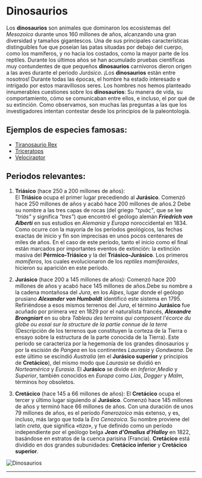 # Dinosaurios

Los **dinosaurios** son animales que dominaron los ecosistemas del *Mesozoico* durante unos 160 millones de años, alcanzando una gran diversidad y tamaños gigantescos. Una de sus principales características distinguibles fue que poseían las patas situadas por debajo del cuerpo, como los mamíferos, y no hacia los costados, como la mayor parte de los reptiles. Durante los últimos años se han acumulado pruebas científicas muy contundentes de que pequeños **dinosaurios** carnívoros dieron origen a las aves durante el periodo *Jurásico*. ¡Los **dinosaurios** están entre nosotros! Durante todas las épocas, el hombre ha estado interesado e intrigado por estos maravillosos seres. Los hombres nos hemos planteado innumerables cuestiones sobre los **dinosaurios**: Su manera de vida, su comportamiento, cómo se comunicaban entre ellos, e incluso, el por qué de su extinción. Como observamos, son muchas las preguntas a las que los investigadores intentan contestar desde los principios de la paleontología.

## Ejemplos de especies famosas:

- [Tiranosaurio Rex](./tiranosaurio.md)
- [Triceratops](./triceratops.md)
- [Velociraptor](./velociraptor.md)

## Periodos relevantes:

1. **Triásico** (hace 250 a 200 millones de años):  
El **Triásico** ocupa el primer lugar precediendo al **Jurásico**. Comenzó hace 250 millones de años y acabó hace 200 millones de años.2 Debe su nombre a las tres capas de rocas (del griego *"τριάς"*, que se lee *"triás"* y significa *"tres"*) que encontró el geólogo alemán **_Friedrich von Alberti_** en sus estudios en *Alemania* y *Europa* noroccidental en 1834.
Como ocurre con la mayoría de los períodos geológicos, las fechas exactas de inicio y fin son imprecisas en unos pocos centenares de miles de años. En el caso de este período, tanto el inicio como el final están marcados por importantes eventos de extinción: la extinción masiva del **Pérmico-Triásico** y la del **Triásico-Jurásico**.
Los primeros *mamíferos*, los cuales evolucionaron de los *reptiles mamiferoides*, hicieron su aparición en este período.
 
2. **Jurásico** (hace 200 a 145 millones de años):
Comenzó hace 200 millones de años y acabó hace 145 millones de años.​ Debe su nombre a la cadena montañosa del *Jura*, en los *Alpes*, lugar donde el geólogo prusiano **_Alexander von Humboldt_** identificó este sistema en 1795. Refiriéndose a esos mismos terrenos del *Jura*, el término **Jurásico** fue acuñado por primera vez en 1829 por el naturalista francés, **_Alexandre Brongniart_** en su obra *Tableau des terrains qui composent l'écorce du globe ou essai sur la structure de la partie connue de la terre* (Descripción de los terrenos que constituyen la corteza de la Tierra o ensayo sobre la estructura de la parte conocida de la Tierra).
Este período se caracteriza por la hegemonía de los grandes dinosaurios y por la escisión de *Pangea* en los continentes *Laurasia* y *Gondwana*. De este último se escindió *Australia* (en el **Jurásico superior** y principios de **Cretácico**), del mismo modo que *Laurasia* se dividió en *Norteamérica* y *Eurasia*.
El **Jurásico** se divide en *Inferior*,*Medio* y *Superior*, también conocidos en *Europa* como *Lias*, *Dogger* y *Malm*, términos hoy obsoletos.

3. **Cretácico** (hace 145 a 66 millones de años):
El **Cretácico** ocupa el tercer y último lugar siguiendo al **Jurásico**. Comenzó hace 145 millones de años y terminó hace 66 millones de años.​ Con una duración de unos 79 millones de años, es el período *Fanerozoico* más extenso, y es, incluso, más largo que toda la *Era Cenozoica*. Su nombre proviene del latín *creta*, que significa *«tiza»*, y fue definido como un período independiente por el geólogo belga **_Jean d'Omalius d'Halloy_** en 1822, basándose en estratos de la cuenca parisina (Francia).
**Cretácico** está dividido en dos grandes subunidades: **Cretácico inferior** y **Cretácico superior**.

![Dinosaurios](https://www.dinosaur.org/wp-content/uploads/2024/08/illustration-featuring-a-variety-of-sauropodomorph-dinosaurs-in-a-lush-Jurassic-landscape-1024x574.png)


----
[Just the Docs]: https://just-the-docs.github.io/just-the-docs/
[GitHub Pages]: https://docs.github.com/en/pages
[README]: https://github.com/just-the-docs/just-the-docs-template/blob/main/README.md
[Jekyll]: https://jekyllrb.com
[GitHub Pages / Actions workflow]: https://github.blog/changelog/2022-07-27-github-pages-custom-github-actions-workflows-beta/
[use this template]: https://github.com/just-the-docs/just-the-docs-template/generate
